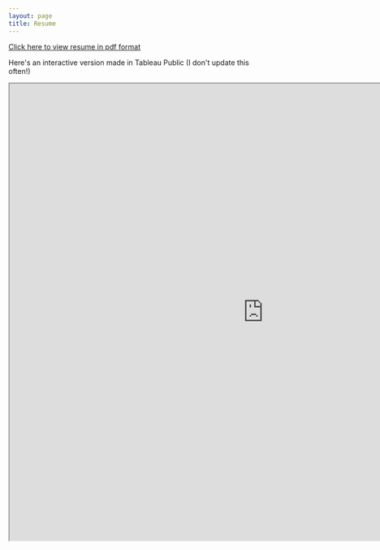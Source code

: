 ```yaml
--- 
layout: page
title: Resume
---
```

<p><a href="https://mahi27.github.io/MST_r.pdf">Click here to view resume in pdf format</a></p>

<p> Here's an interactive version made in Tableau Public (I don't update this often!) </p>
<iframe src = "https://public.tableau.com/views/Resume_223/Resume?:embed=y&:display_count=yes&:showVizHome=no" width="1000" height="900"></iframe>
